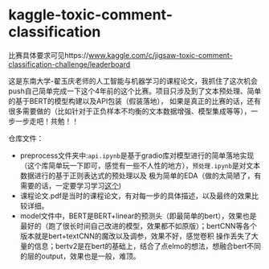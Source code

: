 # kaggle-toxic-comment-classification
比赛具体要求可见https://www.kaggle.com/c/jigsaw-toxic-comment-classification-challenge/leaderboard

这是东南大学-翟玉庆老师的人工智能与机器学习的课程论文，我抓住了这次机会push自己简单完成一下这个4年前的这个比赛。项目只涉及到了文本预处理、简单的基于BERT的模型构建以及API包装（假装落地），
如果是真正的比赛的话，还有很多需要做的（比如针对于正负样本不均衡的文本数据增强、模型集成等等），一步一步走吧！共勉！！

仓库文件：
* preprocess文件夹中:`api.ipynb`是基于gradio库对模型进行的简单落地实现（这个库简单玩一下即可，感觉有一些不人性的地方），`预处理.ipynb`是对文本数据进行的基于正则表达式的预处理以及
极为简单的EDA（做的太简陋了，有需要的话，一定要学习学习[这个](https://www.kaggle.com/jagangupta/stop-the-s-toxic-comments-eda))
* 课程论文.pdf是当时的课程论文，有对每一步的具体描述，以及最终的效果比较详细。
* model文件中，BERT是BERT+linear的预测头（即最简单的bert），效果也是最好的（跑了很长时间自己改进的模型，效果都不如原版）；bertCNN等各个版本就是bert+textCNN的魔改以及调参，效果不好，感觉卷积
操作丢失了大量的信息；bertv2是在bert的基础上，结合了点elmo的想法，想融合bert不同的层的output，效果也是一般，难顶。
